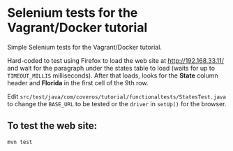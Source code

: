 # Selenium tests for the Vagrant/Docker tutorial

Simple Selenium tests for the Vagrant/Docker tutorial.

Hard-coded to test using Firefox to load the web site at
http://192.168.33.11/ and wait for the paragraph under the states table 
to load (waits for up to `TIMEOUT_MILLIS` milliseconds). After that loads, 
looks for the **State** column header and **Florida** in the first cell of the 9th row.

Edit `src/test/java/com/coveros/tutorial/functionaltests/StatesTest.java` to change
the `BASE_URL` to be tested or the `driver` in `setUp()` for the browser.
 
## To test the web site:

    mvn test
		